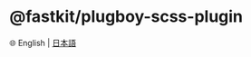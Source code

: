 
# @fastkit/plugboy-scss-plugin

🌐 English | [日本語](https://github.com/dadajam4/fastkit/blob/main/packages/plugboy-sass-plugin/README-ja.md)
